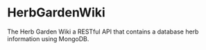 # HerbGardenWiki
The Herb Garden Wiki a RESTful API that contains a database herb information using MongoDB.
